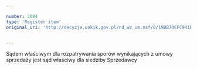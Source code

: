 ```yaml
---

number: 3084
type: 'Register item'
original_uri: 'http://decyzje.uokik.gov.pl/nd_wz_um.nsf/0/19BB70CFC941DDDBC12579E3003B2A05?OpenDocument'


---
```


Sądem właściwym dla rozpatrywania sporów wynikających z umowy sprzedaży jest sąd właściwy dla siedziby Sprzedawcy
